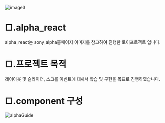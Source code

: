 
![image3](https://user-images.githubusercontent.com/104630719/166418344-0e6403d3-dcd7-4052-8794-ee14d4297197.png)

# □.alpha_react 
alpha_react는 sony_alpha홈페이지 이미지를 참고하여 진행한 토이프로젝트 입니다. 

# □.프로젝트 목적
레이아웃 및 슬라이더,  스크롤 이벤트에 대해서 학습 및 구현을 목표로 진행하였습니다.

# □.component 구성

![alphaGuide](https://user-images.githubusercontent.com/104630719/166455217-24078fc3-1e13-4ddf-b83d-dace3ff56278.png)
